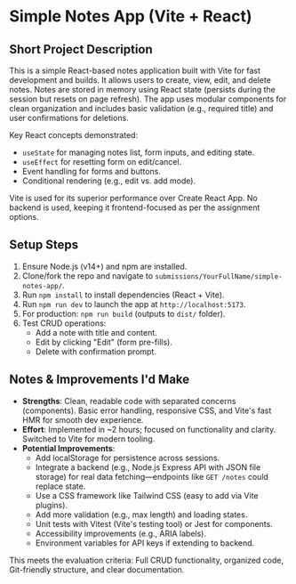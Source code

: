# Simple Notes App (Vite + React)

## Short Project Description
This is a simple React-based notes application built with Vite for fast development and builds. It allows users to create, view, edit, and delete notes. Notes are stored in memory using React state (persists during the session but resets on page refresh). The app uses modular components for clean organization and includes basic validation (e.g., required title) and user confirmations for deletions.

Key React concepts demonstrated:
- `useState` for managing notes list, form inputs, and editing state.
- `useEffect` for resetting form on edit/cancel.
- Event handling for forms and buttons.
- Conditional rendering (e.g., edit vs. add mode).

Vite is used for its superior performance over Create React App. No backend is used, keeping it frontend-focused as per the assignment options.

## Setup Steps
1. Ensure Node.js (v14+) and npm are installed.
2. Clone/fork the repo and navigate to `submissions/YourFullName/simple-notes-app/`.
3. Run `npm install` to install dependencies (React + Vite).
4. Run `npm run dev` to launch the app at `http://localhost:5173`.
5. For production: `npm run build` (outputs to `dist/` folder).
6. Test CRUD operations:
   - Add a note with title and content.
   - Edit by clicking "Edit" (form pre-fills).
   - Delete with confirmation prompt.

## Notes & Improvements I'd Make
- **Strengths**: Clean, readable code with separated concerns (components). Basic error handling, responsive CSS, and Vite's fast HMR for smooth dev experience.
- **Effort**: Implemented in ~2 hours; focused on functionality and clarity. Switched to Vite for modern tooling.
- **Potential Improvements**:
  - Add localStorage for persistence across sessions.
  - Integrate a backend (e.g., Node.js Express API with JSON file storage) for real data fetching—endpoints like `GET /notes` could replace state.
  - Use a CSS framework like Tailwind CSS (easy to add via Vite plugins).
  - Add more validation (e.g., max length) and loading states.
  - Unit tests with Vitest (Vite's testing tool) or Jest for components.
  - Accessibility improvements (e.g., ARIA labels).
  - Environment variables for API keys if extending to backend.

This meets the evaluation criteria: Full CRUD functionality, organized code, Git-friendly structure, and clear documentation.
